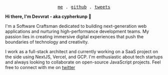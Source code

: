 <p align="center">
  <samp>
    <a href="https://devvrat.cc">me</a> .
    <a href="https://cypherkunp.github.io">github</a> .    
    <a href="https://twitter.com/cypherkunp">tweets</a>
  </samp>
</p>

**Hi there, I'm Devvrat - aka cypherkunp 👋**

I'm a Software Craftsman dedicated to building next-generation web applications and nurturing high-performance development teams. My passion lies in creating immersive digital experiences that push the boundaries of technology and creativity.

I work as a full-stack architect and currently working on a SaaS project on the side using NextJS, Vercel, and GCP. I'm enthusiastic about tech startups and always looking to collaborate on open-source JavaScript projects. Feel free to connect with me on [twitter](https://twitter.com/cypherkunp)
